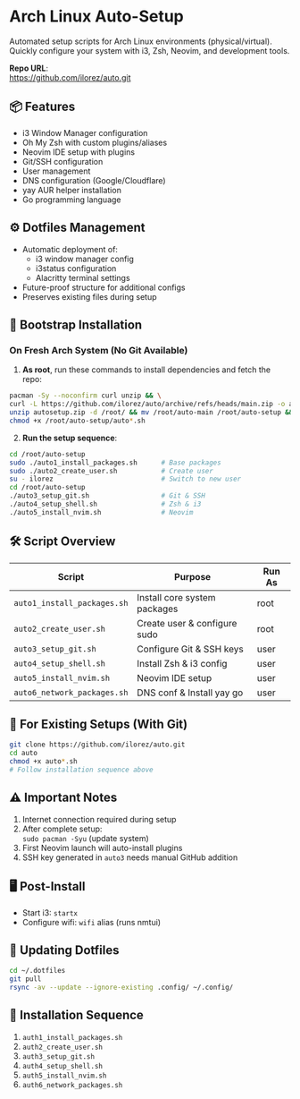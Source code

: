 # Arch Linux Auto-Setup

Automated setup scripts for Arch Linux environments (physical/virtual). Quickly configure your system with i3, Zsh, Neovim, and development tools.

**Repo URL**:  
https://github.com/ilorez/auto.git

## 📦 Features
- i3 Window Manager configuration
- Oh My Zsh with custom plugins/aliases
- Neovim IDE setup with plugins
- Git/SSH configuration
- User management
- DNS configuration (Google/Cloudflare)
- yay AUR helper installation
- Go programming language

## ⚙️ Dotfiles Management
- Automatic deployment of:
  - i3 window manager config
  - i3status configuration
  - Alacritty terminal settings
- Future-proof structure for additional configs
- Preserves existing files during setup

## 🚀 Bootstrap Installation

### On Fresh Arch System (No Git Available)
1. **As root**, run these commands to install dependencies and fetch the repo:
```bash
pacman -Sy --noconfirm curl unzip && \
curl -L https://github.com/ilorez/auto/archive/refs/heads/main.zip -o autosetup.zip && \
unzip autosetup.zip -d /root/ && mv /root/auto-main /root/auto-setup && \
chmod +x /root/auto-setup/auto*.sh
```

2. **Run the setup sequence**:
```bash
cd /root/auto-setup
sudo ./auto1_install_packages.sh      # Base packages
sudo ./auto2_create_user.sh           # Create user
su - ilorez                           # Switch to new user
cd /root/auto-setup
./auto3_setup_git.sh                  # Git & SSH
./auto4_setup_shell.sh                # Zsh & i3
./auto5_install_nvim.sh               # Neovim
```

## 🛠️ Script Overview

| Script | Purpose | Run As |
|--------|---------|--------|
| `auto1_install_packages.sh` | Install core system packages | root |
| `auto2_create_user.sh`       | Create user & configure sudo | root |
| `auto3_setup_git.sh`         | Configure Git & SSH keys | user |
| `auto4_setup_shell.sh`       | Install Zsh & i3 config | user |
| `auto5_install_nvim.sh`      | Neovim IDE setup | user |
| `auto6_network_packages.sh`      | DNS conf & Install yay go | user |

## 🔄 For Existing Setups (With Git)
```bash
git clone https://github.com/ilorez/auto.git
cd auto
chmod +x auto*.sh
# Follow installation sequence above
```

## ⚠️ Important Notes
1. Internet connection required during setup
2. After complete setup:  
   `sudo pacman -Syu` (update system)
3. First Neovim launch will auto-install plugins
4. SSH key generated in `auto3` needs manual GitHub addition

## 🖥️ Post-Install
- Start i3: `startx`
- Configure wifi: `wifi` alias (runs nmtui)

## 🔄 Updating Dotfiles
```bash
cd ~/.dotfiles
git pull
rsync -av --update --ignore-existing .config/ ~/.config/
```

## 🚀 Installation Sequence
1. `auth1_install_packages.sh`
2. `auth2_create_user.sh`
3. `auth3_setup_git.sh` 
4. `auth4_setup_shell.sh`
5. `auth5_install_nvim.sh`
6. `auth6_network_packages.sh`
